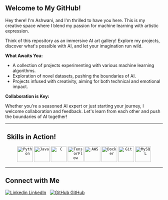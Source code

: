 ##  Welcome to My GitHub!

Hey there! I'm Ashwani, and I'm thrilled to have you here. This is my creative space where I blend my passion for machine learning with artistic expression.

Think of this repository as an immersive AI art gallery! Explore my projects, discover what's possible with AI, and let your imagination run wild.

 **What Awaits You:**

* A collection of projects experimenting with various machine learning algorithms.
* Exploration of novel datasets, pushing the boundaries of AI.
* Projects infused with creativity, aiming for both technical and emotional impact.

 **Collaboration is Key:**

Whether you're a seasoned AI expert or just starting your journey, I welcome collaboration and feedback. Let's learn from each other and push the boundaries of AI together!

---

## ️ Skills in Action!


<div align="center">
	<code><img width="50" src="https://user-images.githubusercontent.com/25181517/183423507-c056a6f9-1ba8-4312-a350-19bcbc5a8697.png" alt="Python" title="Python"/></code>
	<code><img width="50" src="https://user-images.githubusercontent.com/25181517/117201156-9a724800-adec-11eb-9a9d-3cd0f67da4bc.png" alt="Java" title="Java"/></code>
	<code><img width="50" src="https://user-images.githubusercontent.com/25181517/192106070-46255bcf-65e6-4c6b-a296-bf8d0d8fb2a7.png" alt="C" title="C"/></code>
	<code><img width="50" src="https://user-images.githubusercontent.com/25181517/223639822-2a01e63a-a7f9-4a39-8930-61431541bc06.png" alt="TensorFlow" title="TensorFlow"/></code>
	<code><img width="50" src="https://user-images.githubusercontent.com/25181517/183896132-54262f2e-6d98-41e3-8888-e40ab5a17326.png" alt="AWS" title="AWS"/></code>
	<code><img width="50" src="https://user-images.githubusercontent.com/25181517/117207330-263ba280-adf4-11eb-9b97-0ac5b40bc3be.png" alt="Docker" title="Docker"/></code>
	<code><img width="50" src="https://user-images.githubusercontent.com/25181517/192108372-f71d70ac-7ae6-4c0d-8395-51d8870c2ef0.png" alt="Git" title="Git"/></code>
	<code><img width="50" src="https://user-images.githubusercontent.com/25181517/183896128-ec99105a-ec1a-4d85-b08b-1aa1620b2046.png" alt="MySQL" title="MySQL"/></code>
</div>

---

##  Connect with Me

[![Linkedin](https://i.sstatic.net/gVE0j.png) LinkedIn](https://www.linkedin.com/ashwani-anand)
&nbsp;
[![GitHub](https://i.sstatic.net/tskMh.png) GitHub](https://github.com/ashwani-anand)
